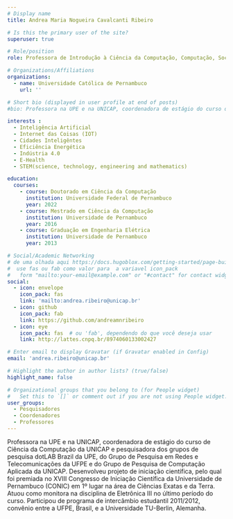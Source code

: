 ```yaml
---
# Display name
title: Andrea Maria Nogueira Cavalcanti Ribeiro

# Is this the primary user of the site?
superuser: true

# Role/position
role: Professora de Introdução à Ciência da Computação, Computação, Sociedade e Sustentabilidade, Fundamentos de Hardware.

# Organizations/Affiliations
organizations:
  - name: Universidade Católica de Pernambuco
    url: ''

# Short bio (displayed in user profile at end of posts)
#bio: Professora na UPE e na UNICAP, coordenadora de estágio do curso de Ciência da Computação da UNICAP e pesquisadora dos grupos de pesquisa dotLAB Brazil da UPE, do Grupo de Pesquisa em Redes e Telecomunicações da UFPE e do Grupo de Pesquisa de Computação Aplicada da UNICAP. Desenvolveu projeto de iniciação científica, pelo qual foi premiada no XVIII Congresso de Iniciação Científica da Universidade de Pernambuco (CONIC) em 1º lugar na área de Ciências Exatas e da Terra. Atuou como monitora na disciplina de Eletrônica III no último período do curso. Participou de programa de intercâmbio estudantil 2011/2012, convênio entre a UFPE, Brasil, e a Universidade TU-Berlin, Alemanha.

interests :
  - Inteligência Artificial
  - Internet das Coisas (IOT)
  - Cidades Inteligêntes
  - Eficiência Energética
  - Indústria 4.0
  - E-Health
  - STEM(science, technology, engineering and mathematics)

education:
  courses:
    - course: Doutorado em Ciência da Computação
      institution: Universidade Federal de Pernambuco
      year: 2022
    - course: Mestrado em Ciência da Computação
      institution: Universidade de Pernambuco
      year: 2016
    - course: Graduação em Engenharia Elétrica
      institution: Universidade de Pernambuco
      year: 2013

# Social/Academic Networking
# de uma olhada aqui https://docs.hugoblox.com/getting-started/page-builder/#icons
#  use fas ou fab como valor para  a variavel icon_pack
#   form "mailto:your-email@example.com" or "#contact" for contact widget.
social:
  - icon: envelope
    icon_pack: fas
    link: 'mailto:andrea.ribeiro@unicap.br'
  - icon: github
    icon_pack: fab
    link: https://github.com/andreamnribeiro
  - icon: eye
    icon_pack: fas  # ou 'fab', dependendo do que você deseja usar
    link: http://lattes.cnpq.br/8974060133002427

# Enter email to display Gravatar (if Gravatar enabled in Config)
email: 'andrea.ribeiro@unicap.br'

# Highlight the author in author lists? (true/false)
highlight_name: false

# Organizational groups that you belong to (for People widget)
#   Set this to `[]` or comment out if you are not using People widget.
user_groups:
  - Pesquisadores
  - Coordenadores
  - Professores
---
```


Professora na UPE e na UNICAP, coordenadora de estágio do curso de Ciência da Computação da UNICAP e pesquisadora dos grupos de pesquisa dotLAB Brazil da UPE, do Grupo de Pesquisa em Redes e Telecomunicações da UFPE e do Grupo de Pesquisa de Computação Aplicada da UNICAP. Desenvolveu projeto de iniciação científica, pelo qual foi premiada no XVIII Congresso de Iniciação Científica da Universidade de Pernambuco (CONIC) em 1º lugar na área de Ciências Exatas e da Terra. Atuou como monitora na disciplina de Eletrônica III no último período do curso. Participou de programa de intercâmbio estudantil 2011/2012, convênio entre a UFPE, Brasil, e a Universidade TU-Berlin, Alemanha.
